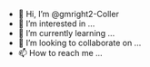 - 👋 Hi, I’m @gmright2-Coller
- 👀 I’m interested in ...
- 🌱 I’m currently learning ...
- 💞️ I’m looking to collaborate on ...
- 📫 How to reach me ...

<!---
gmright2-Coller/gmright2-Coller is a ✨ special ✨ repository because its `README.md` (this file) appears on your GitHub profile.
You can click the Preview link to take a look at your changes.
--->
